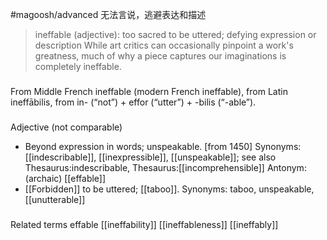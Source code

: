 #magoosh/advanced
无法言说，逃避表达和描述

> ineffable (adjective): too sacred to be uttered; defying expression or description 
While art critics can occasionally pinpoint a work's greatness, much of why a piece captures our imaginations is completely ineffable. 

###
From Middle French ineffable (modern French ineffable), from Latin ineffābilis, from in- (“not”) + effor (“utter”) + -bilis (“-able”).

###
Adjective (not comparable)
- Beyond expression in words; unspeakable. [from 1450] 
	Synonyms: [[indescribable]], [[inexpressible]], [[unspeakable]]; see also Thesaurus:indescribable, Thesaurus:[[incomprehensible]]
	Antonym: (archaic) [[effable]]
- [[Forbidden]] to be uttered; [[taboo]].
	Synonyms: taboo, unspeakable, [[unutterable]]

###
Related terms
effable
[[ineffability]]
[[ineffableness]]
[[ineffably]]
